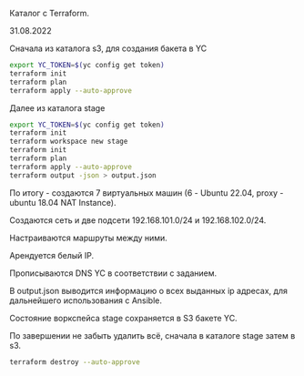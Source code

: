 Каталог с Terraform.

31.08.2022

Сначала из каталога s3, для создания бакета в YC

```bash
export YC_TOKEN=$(yc config get token)
terraform init
terraform plan
terraform apply --auto-approve
```

Далее из каталога stage

```bash
export YC_TOKEN=$(yc config get token)
terraform init
terraform workspace new stage
terraform init
terraform plan
terraform apply --auto-approve
terraform output -json > output.json
```

По итогу - создаются 7 виртуальных машин (6 - Ubuntu 22.04, proxy - ubuntu 18.04 NAT Instance).

Создаются сеть и две подсети 192.168.101.0/24 и 192.168.102.0/24.

Настраиваются маршруты между ними.

Арендуется белый IP.

Прописываются DNS YC в соответствии с заданием.

В output.json выводится информацию о всех выданных ip адресах, для дальнейшего использования с Ansible.

Состояние воркспейса stage сохраняется в S3 бакете YC.

По завершении не забыть удалить всё, сначала в каталоге stage затем в s3.

```bash
terraform destroy --auto-approve
```

